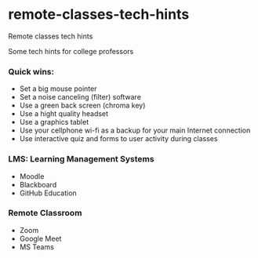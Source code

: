 # remote-classes-tech-hints
Remote classes tech hints

Some tech hints for college professors

### Quick wins:

* Set a big mouse pointer
* Set a noise canceling (filter) software
* Use a green back screen (chroma key)
* Use a hight quality headset
* Use a graphics tablet
* Use your cellphone wi-fi as a backup for your main Internet connection
* Use interactive quiz and forms to user activity during classes
 
### LMS: Learning Management Systems
* Moodle
* Blackboard
* GitHub Education

### Remote Classroom
* Zoom
* Google Meet
* MS Teams
